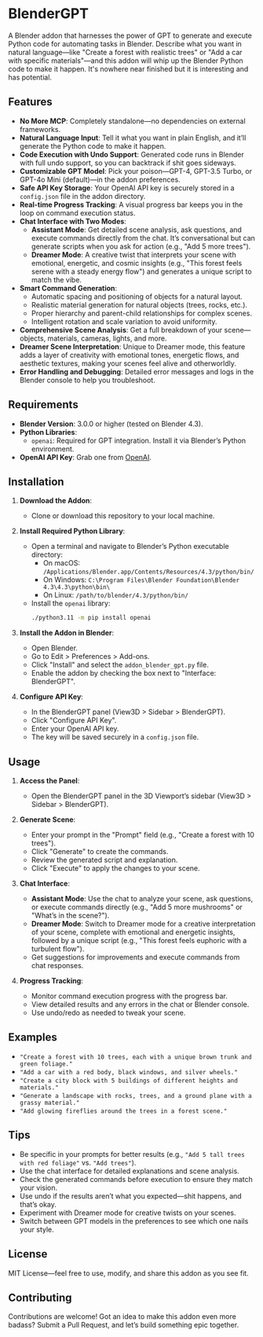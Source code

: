 # BlenderGPT

A Blender addon that harnesses the power of GPT to generate and execute Python code for automating tasks in Blender. Describe what you want in natural language—like "Create a forest with realistic trees" or "Add a car with specific materials"—and this addon will whip up the Blender Python code to make it happen. It's nowhere near finished but it is interesting and has potential.

## Features
- **No More MCP**: Completely standalone—no dependencies on external frameworks.
- **Natural Language Input**: Tell it what you want in plain English, and it’ll generate the Python code to make it happen.
- **Code Execution with Undo Support**: Generated code runs in Blender with full undo support, so you can backtrack if shit goes sideways.
- **Customizable GPT Model**: Pick your poison—GPT-4, GPT-3.5 Turbo, or GPT-4o Mini (default)—in the addon preferences.
- **Safe API Key Storage**: Your OpenAI API key is securely stored in a `config.json` file in the addon directory.
- **Real-time Progress Tracking**: A visual progress bar keeps you in the loop on command execution status.
- **Chat Interface with Two Modes**:
  - **Assistant Mode**: Get detailed scene analysis, ask questions, and execute commands directly from the chat. It’s conversational but can generate scripts when you ask for action (e.g., "Add 5 more trees").
  - **Dreamer Mode**: A creative twist that interprets your scene with emotional, energetic, and cosmic insights (e.g., "This forest feels serene with a steady energy flow") and generates a unique script to match the vibe.
- **Smart Command Generation**:
  - Automatic spacing and positioning of objects for a natural layout.
  - Realistic material generation for natural objects (trees, rocks, etc.).
  - Proper hierarchy and parent-child relationships for complex scenes.
  - Intelligent rotation and scale variation to avoid uniformity.
- **Comprehensive Scene Analysis**: Get a full breakdown of your scene—objects, materials, cameras, lights, and more.
- **Dreamer Scene Interpretation**: Unique to Dreamer mode, this feature adds a layer of creativity with emotional tones, energetic flows, and aesthetic textures, making your scenes feel alive and otherworldly.
- **Error Handling and Debugging**: Detailed error messages and logs in the Blender console to help you troubleshoot.

## Requirements
- **Blender Version**: 3.0.0 or higher (tested on Blender 4.3).
- **Python Libraries**:
  - `openai`: Required for GPT integration. Install it via Blender’s Python environment.
- **OpenAI API Key**: Grab one from [OpenAI](https://platform.openai.com/account/api-keys).

## Installation
1. **Download the Addon**:
   - Clone or download this repository to your local machine.

2. **Install Required Python Library**:
   - Open a terminal and navigate to Blender’s Python executable directory:
     - On macOS: `/Applications/Blender.app/Contents/Resources/4.3/python/bin/`
     - On Windows: `C:\Program Files\Blender Foundation\Blender 4.3\4.3\python\bin\`
     - On Linux: `/path/to/blender/4.3/python/bin/`
   - Install the `openai` library:
     ```bash
     ./python3.11 -m pip install openai
     ```

3. **Install the Addon in Blender**:
   - Open Blender.
   - Go to Edit > Preferences > Add-ons.
   - Click "Install" and select the `addon_blender_gpt.py` file.
   - Enable the addon by checking the box next to "Interface: BlenderGPT".

4. **Configure API Key**:
   - In the BlenderGPT panel (View3D > Sidebar > BlenderGPT).
   - Click "Configure API Key".
   - Enter your OpenAI API key.
   - The key will be saved securely in a `config.json` file.

## Usage
1. **Access the Panel**:
   - Open the BlenderGPT panel in the 3D Viewport’s sidebar (View3D > Sidebar > BlenderGPT).

2. **Generate Scene**:
   - Enter your prompt in the "Prompt" field (e.g., "Create a forest with 10 trees").
   - Click "Generate" to create the commands.
   - Review the generated script and explanation.
   - Click "Execute" to apply the changes to your scene.

3. **Chat Interface**:
   - **Assistant Mode**: Use the chat to analyze your scene, ask questions, or execute commands directly (e.g., "Add 5 more mushrooms" or "What’s in the scene?").
   - **Dreamer Mode**: Switch to Dreamer mode for a creative interpretation of your scene, complete with emotional and energetic insights, followed by a unique script (e.g., "This forest feels euphoric with a turbulent flow").
   - Get suggestions for improvements and execute commands from chat responses.

4. **Progress Tracking**:
   - Monitor command execution progress with the progress bar.
   - View detailed results and any errors in the chat or Blender console.
   - Use undo/redo as needed to tweak your scene.

## Examples
- `"Create a forest with 10 trees, each with a unique brown trunk and green foliage."`
- `"Add a car with a red body, black windows, and silver wheels."`
- `"Create a city block with 5 buildings of different heights and materials."`
- `"Generate a landscape with rocks, trees, and a ground plane with a grassy material."`
- `"Add glowing fireflies around the trees in a forest scene."`

## Tips
- Be specific in your prompts for better results (e.g., `"Add 5 tall trees with red foliage"` vs. `"Add trees"`).
- Use the chat interface for detailed explanations and scene analysis.
- Check the generated commands before execution to ensure they match your vision.
- Use undo if the results aren’t what you expected—shit happens, and that’s okay.
- Experiment with Dreamer mode for creative twists on your scenes.
- Switch between GPT models in the preferences to see which one nails your style.

## License
MIT License—feel free to use, modify, and share this addon as you see fit.

## Contributing
Contributions are welcome! Got an idea to make this addon even more badass? Submit a Pull Request, and let’s build something epic together.